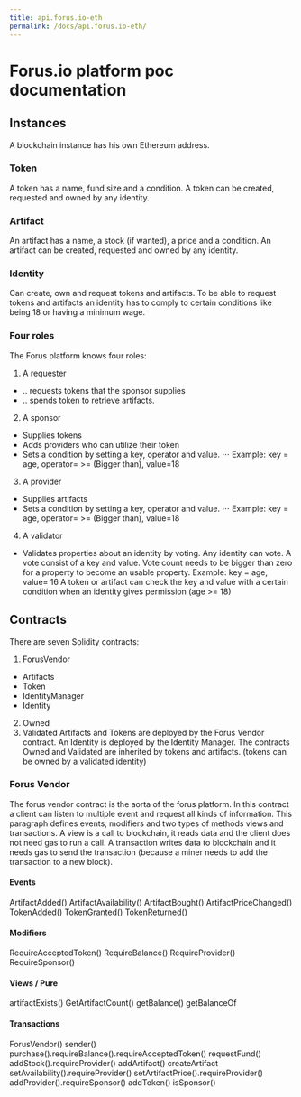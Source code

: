 ```yaml
---
title: api.forus.io-eth 
permalink: /docs/api.forus.io-eth/
---
```


# Forus.io platform poc documentation

## Instances
A blockchain instance has his own Ethereum address. 
### Token 
A token has a name, fund size and a condition. A token can be created, requested and owned by any identity.
### Artifact
An artifact has a name, a stock (if wanted), a price and a condition.  An artifact can be created, requested and owned by any identity.
### Identity
Can create, own and request tokens and artifacts. To be able to request tokens and artifacts an identity has to comply to certain conditions like being 18 or having a minimum wage.
### Four roles
The Forus platform knows four roles:
1.	A requester
- 	.. requests tokens that the sponsor supplies
- 	.. spends token to retrieve artifacts.
2.	A sponsor
- 	Supplies tokens
- 	Adds providers who can utilize their token
- 	Sets a condition by setting a key, operator and value. 
  ⋅⋅⋅ Example: key = age, operator= >= (Bigger than), value=18
3.	A provider
-	Supplies artifacts
-	Sets a condition by setting a key, operator and value.
⋅⋅⋅	Example: key = age, operator= >= (Bigger than), value=18
4.	A validator
-	Validates properties about an identity by voting.
Any identity can vote. A vote consist of a key and value. Vote count needs to be bigger than zero for a property to become an usable property.
Example: key = age, value= 16
A token or artifact can check the key and value with a certain condition when an identity gives permission (age >= 18)
## Contracts
There are seven Solidity contracts:
1.	ForusVendor
- Artifacts
-	Token
- IdentityManager
-	Identity
2.	Owned
3.	Validated
Artifacts and Tokens are deployed by the Forus Vendor contract. An Identity is deployed by the Identity Manager. The contracts Owned and Validated are inherited by tokens and artifacts. (tokens can be owned by a validated identity)
### Forus Vendor
The forus vendor contract is the aorta of the forus platform. In this contract a client can listen to multiple event and request all kinds of information. This paragraph defines events, modifiers and two types of methods views and transactions. A view is a call to blockchain, it reads data and the client does not need gas to run a call. A transaction writes data to blockchain and it needs gas to send the transaction (because a miner needs to add the transaction to a new block).
#### Events
ArtifactAdded()
ArtifactAvailability()
ArtifactBought()
ArtifactPriceChanged()
TokenAdded()
TokenGranted()
TokenReturned()
#### Modifiers
RequireAcceptedToken()
RequireBalance()
RequireProvider()
RequireSponsor()
#### Views / Pure
artifactExists()
GetArtifactCount()
getBalance()
getBalanceOf
#### Transactions
ForusVendor()
sender()
purchase().requireBalance().requireAcceptedToken()
requestFund()
addStock().requireProvider()
addArtifact()
createArtifact
setAvailability().requireProvider()
setArtifactPrice().requireProvider()
addProvider().requireSponsor()
addToken()
isSponsor()
